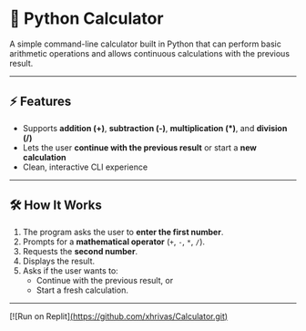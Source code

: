 # 🧮 Python Calculator

A simple command-line calculator built in Python that can perform basic arithmetic operations and allows continuous calculations with the previous result.

---

## ⚡ Features
- Supports **addition (+)**, **subtraction (-)**, **multiplication (*)**, and **division (/)**  
- Lets the user **continue with the previous result** or start a **new calculation**  
- Clean, interactive CLI experience  

---

## 🛠 How It Works
1. The program asks the user to **enter the first number**.  
2. Prompts for a **mathematical operator** (`+`, `-`, `*`, `/`).  
3. Requests the **second number**.  
4. Displays the result.  
5. Asks if the user wants to:
   - Continue with the previous result, or  
   - Start a fresh calculation.  

---

[![Run on Replit][(https://github.com/xhrivas/Calculator.git)](https://replit.com/@xhrivas/Calculator-1)
